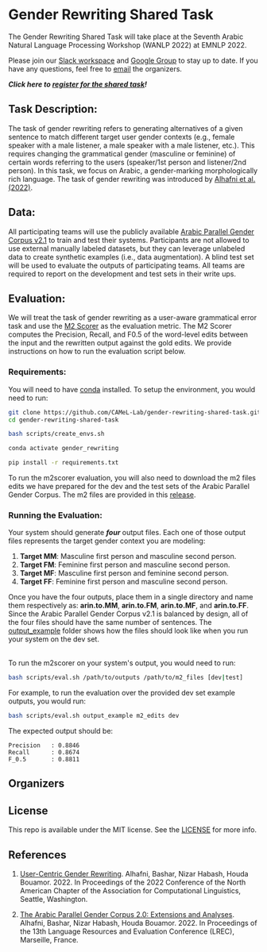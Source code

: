 # Gender Rewriting Shared Task

The Gender Rewriting Shared Task will take place at the Seventh Arabic Natural Language Processing Workshop (WANLP 2022) at EMNLP 2022.

Please join our [Slack workspace](https://genderrewriting.slack.com/) and [Google Group](https://groups.google.com/g/gender-rewriting) to stay up to date. If you have any questions, feel free to [email](mailto:gender.rewriting.organizers@gmail.com) the organizers.

***Click here to [register for the shared task](https://docs.google.com/forms/d/e/1FAIpQLSfw45B_oH2eKh9R_JROviQj292ef93zR0dqza4SBr3myh1Ogw/viewform)!***


## Task Description:

The task of gender rewriting refers to generating alternatives of a given sentence to match different target user gender contexts (e.g., female speaker with a male listener, a male speaker with a male listener, etc.). This requires changing the grammatical gender (masculine or feminine) of certain words referring to the users (speaker/1st person and listener/2nd person). In this task, we focus on Arabic, a gender-marking morphologically rich language. The task of gender rewriting was introduced by [Alhafni et al. (2022)](https://arxiv.org/pdf/2205.02211.pdf).


## Data:

All participating teams will use the publicly available [Arabic Parallel Gender Corpus v2.1](https://camel.abudhabi.nyu.edu/arabic-parallel-gender-corpus/) to train and test their systems. Participants are not allowed to use external manually labeled datasets, but they can leverage unlabeled data to create synthetic examples (i.e., data augmentation). A blind test set will be used to evaluate the outputs of participating teams. All teams are required to report on the development and test sets in their write ups.


## Evaluation:

We will treat the task of gender rewriting as a user-aware grammatical error task and use the [M2 Scorer](https://aclanthology.org/N12-1067.pdf) as the evaluation metric. The M2 Scorer computes the Precision, Recall, and F0.5 of the word-level edits between the input and the rewritten output against the gold edits. We provide instructions on how to run the evaluation script below.<br/>

### Requirements:

You will need to have [conda](https://docs.conda.io/en/latest/miniconda.html) installed. To setup the environment, you would need to run:

```bash
git clone https://github.com/CAMeL-Lab/gender-rewriting-shared-task.git
cd gender-rewriting-shared-task

bash scripts/create_envs.sh

conda activate gender_rewriting

pip install -r requirements.txt
```

To run the m2scorer evaluation, you will also need to download the m2 files edits we have prepared for the dev and the test sets of the Arabic Parallel Gender Corpus. The m2 files are provided in this [release]().

### Running the Evaluation:
Your system should generate ***four*** output files. Each one of those output files represents the target gender context you are modeling: 

1. **Target MM**: Masculine first person and masculine second person.
2. **Target FM**: Feminine first person and masculine second person.
3. **Target MF**: Masculine first person and feminine second person.
4. **Target FF**: Feminine first person and masculine second person.

Once you have the four outputs, place them in a single directory and name them respectively as: **arin.to.MM**, **arin.to.FM**, **arin.to.MF**, and **arin.to.FF**. Since the Arabic Parallel Gender Corpus v2.1 is balanced by design, all of the four files should have the same number of sentences. The [output_example](output_example/) folder shows how the files should look like when you run your system on the dev set.<br/><br/>

To run the m2scorer on your system's output, you would need to run:

```bash
bash scripts/eval.sh /path/to/outputs /path/to/m2_files [dev|test]
```

For example, to run the evaluation over the provided dev set example outputs, you would run:

```bash
bash scripts/eval.sh output_example m2_edits dev
```

The expected output should be:

```
Precision   : 0.8846
Recall      : 0.8674
F_0.5       : 0.8811
```

## Organizers

## License
This repo is available under the MIT license. See the [LICENSE](LICENSE) for more info.

## References

1. [User-Centric Gender Rewriting](https://arxiv.org/pdf/2205.02211.pdf). Alhafni, Bashar, Nizar Habash, Houda Bouamor. 2022. In Proceedings of the 2022 Conference of the North American Chapter of the Association for Computational Linguistics, Seattle, Washington.

2. [The Arabic Parallel Gender Corpus 2.0: Extensions and Analyses](https://arxiv.org/pdf/2110.09216.pdf). Alhafni, Bashar, Nizar Habash, Houda Bouamor. 2022. In Proceedings of the 13th Language Resources and Evaluation Conference (LREC), Marseille, France.

